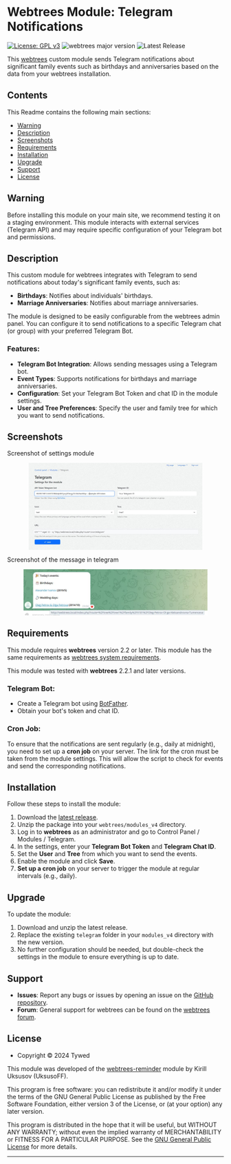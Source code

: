 # Webtrees Module: Telegram Notifications

[![License: GPL v3](https://img.shields.io/badge/License-GPL%20v3-blue.svg)](http://www.gnu.org/licenses/gpl-3.0)
![webtrees major version](https://img.shields.io/badge/webtrees-v2.2.x-green)
![Latest Release](https://img.shields.io/badge/release-v0.1.2-blue)

This [webtrees](https://www.webtrees.net/) custom module sends Telegram notifications about significant family events such as birthdays and anniversaries based on the data from your webtrees installation.

## Contents
This Readme contains the following main sections:

* [Warning](#warning)
* [Description](#description)
* [Screenshots](#screenshots)
* [Requirements](#requirements)
* [Installation](#installation)
* [Upgrade](#upgrade)
* [Support](#support)
* [License](#license)

<a name="warning"></a>
## Warning

Before installing this module on your main site, we recommend testing it on a staging environment. This module interacts with external services (Telegram API) and may require specific configuration of your Telegram bot and permissions.

<a name="description"></a>
## Description

This custom module for webtrees integrates with Telegram to send notifications about today's significant family events, such as:

- **Birthdays**: Notifies about individuals' birthdays.
- **Marriage Anniversaries**: Notifies about marriage anniversaries.

The module is designed to be easily configurable from the webtrees admin panel. You can configure it to send notifications to a specific Telegram chat (or group) with your preferred Telegram Bot.

### Features:
- **Telegram Bot Integration**: Allows sending messages using a Telegram bot.
- **Event Types**: Supports notifications for birthdays and marriage anniversaries.
- **Configuration**: Set your Telegram Bot Token and chat ID in the module settings.
- **User and Tree Preferences**: Specify the user and family tree for which you want to send notifications.

<a name="screenshots"></a>
## Screenshots

Screenshot of settings module
<p align="center"><img src="docs/settings.JPG" alt="Screenshot of settings module" align="center" width="80%"></p>

Screenshot of the message in telegram
<p align="center"><img src="docs/message.JPG" alt="Screenshot of the message in telegram" align="center" width="85%"></p>

<a name="requirements"></a>
## Requirements

This module requires **webtrees** version 2.2 or later.
This module has the same requirements as [webtrees system requirements](https://github.com/fisharebest/webtrees#system-requirements).

This module was tested with **webtrees** 2.2.1 and later versions.

### Telegram Bot:
- Create a Telegram bot using [BotFather](https://core.telegram.org/bots/tutorial#obtain-your-bot-token).
- Obtain your bot's token and chat ID.

### Cron Job:
To ensure that the notifications are sent regularly (e.g., daily at midnight), you need to set up a **cron job** on your server. The link for the cron must be taken from the module settings. This will allow the script to check for events and send the corresponding notifications.

<a name="installation"></a>
## Installation

Follow these steps to install the module:

1. Download the [latest release](https://github.com/tywed/telegram/releases/latest).
2. Unzip the package into your `webtrees/modules_v4` directory.
3. Log in to **webtrees** as an administrator and go to <span class="pointer">Control Panel / Modules / Telegram</span>.
4. In the settings, enter your **Telegram Bot Token** and **Telegram Chat ID**.
5. Set the **User** and **Tree** from which you want to send the events.
6. Enable the module and click **Save**.
7. **Set up a cron job** on your server to trigger the module at regular intervals (e.g., daily).

<a name="upgrade"></a>
## Upgrade

To update the module:

1. Download and unzip the latest release.
2. Replace the existing `telegram` folder in your `modules_v4` directory with the new version.
3. No further configuration should be needed, but double-check the settings in the module to ensure everything is up to date.

<a name="support"></a>
## Support

- **Issues**: Report any bugs or issues by opening an issue on the [GitHub repository](https://github.com/tywed/telegram).
- **Forum**: General support for webtrees can be found on the [webtrees forum](http://www.webtrees.net/).

<a name="license"></a>
## License

* Copyright © 2024 Tywed

This module was developed of the [webtrees-reminder](https://github.com/UksusoFF/webtrees-reminder) module by Kirill Uksusov (UksusoFF).

This program is free software: you can redistribute it and/or modify it under the terms of the GNU General Public License as published by the Free Software Foundation, either version 3 of the License, or (at your option) any later version.

This program is distributed in the hope that it will be useful, but WITHOUT ANY WARRANTY; without even the implied warranty of MERCHANTABILITY or FITNESS FOR A PARTICULAR PURPOSE. See the [GNU General Public License](http://www.gnu.org/licenses/) for more details.

* * *
